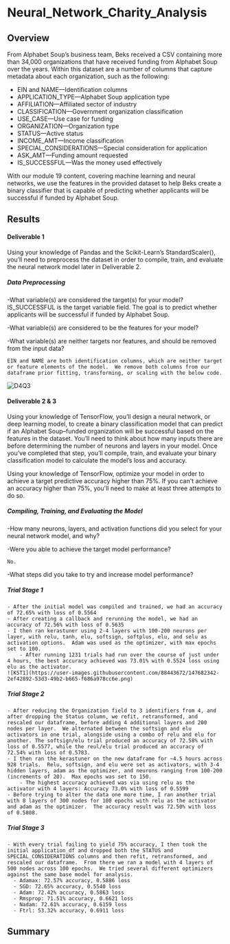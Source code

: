 # Neural_Network_Charity_Analysis

## Overview
From Alphabet Soup’s business team, Beks received a CSV containing more than 34,000 organizations that have received funding from Alphabet Soup over the years. Within this dataset are a number of columns that capture metadata about each organization, such as the following:

- EIN and NAME—Identification columns
- APPLICATION_TYPE—Alphabet Soup application type
- AFFILIATION—Affiliated sector of industry
- CLASSIFICATION—Government organization classification
- USE_CASE—Use case for funding
- ORGANIZATION—Organization type
- STATUS—Active status
- INCOME_AMT—Income classification
- SPECIAL_CONSIDERATIONS—Special consideration for application
- ASK_AMT—Funding amount requested
- IS_SUCCESSFUL—Was the money used effectively
  
With our module 19 content, covering machine learning and neural networks, we use the features in the provided dataset to help Beks create a binary classifier that is capable of predicting whether applicants will be successful if funded by Alphabet Soup.

## Results

#### Deliverable 1
Using your knowledge of Pandas and the Scikit-Learn’s StandardScaler(), you’ll need to preprocess the dataset in order to compile, train, and evaluate the neural network model later in Deliverable 2.

##### Data Preprocessing

  -What variable(s) are considered the target(s) for your model?
    IS_SUCCESSFUL is the target variable field.  The goal is to predict whether applicants will be successful if funded by Alphabet Soup.
    
  -What variable(s) are considered to be the features for your model?
  
  -What variable(s) are neither targets nor features, and should be removed from the input data?
  
    EIN and NAME are both identification columns, which are neither target or feature elements of the model.  We remove both columns from our dataframe prior fitting, transforming, or scaling with the below code. 
    
   ![D4Q3](https://user-images.githubusercontent.com/88443672/147592000-3c51e1b4-1674-4867-a04f-b8daf7205061.png)

#### Deliverable 2 & 3
Using your knowledge of TensorFlow, you’ll design a neural network, or deep learning model, to create a binary classification model that can predict if an Alphabet Soup–funded organization will be successful based on the features in the dataset. You’ll need to think about how many inputs there are before determining the number of neurons and layers in your model. Once you’ve completed that step, you’ll compile, train, and evaluate your binary classification model to calculate the model’s loss and accuracy.

Using your knowledge of TensorFlow, optimize your model in order to achieve a target predictive accuracy higher than 75%. If you can't achieve an accuracy higher than 75%, you'll need to make at least three attempts to do so.

##### Compiling, Training, and Evaluating the Model

  -How many neurons, layers, and activation functions did you select for your neural network model, and why?
  
  -Were you able to achieve the target model performance?
  
    No.  
    
  -What steps did you take to try and increase model performance?
    
##### Trial Stage 1
    - After the initial model was compiled and trained, we had an accuracy of 72.65% with loss of 0.5564
    - After creating a callback and rerunning the model, we had an accuracy of 72.56% with loss of 0.5635
    - I then ran kerastuner using 2-4 layers with 100-200 neurons per layer, with relu, tanh, elu, softsign, softplus, elu, and selu as activation options.  Adam was used as the optimizer, with max epochs set to 100.
        - After running 1231 trials had run over the course of just under 4 hours, the best accuracy achieved was 73.01% with 0.5524 loss using elu as the activator.
    ![KST1](https://user-images.githubusercontent.com/88443672/147682342-2ef42892-53d3-49b2-b665-f686a978cc6e.png)

##### Trial Stage 2
    - After reducing the Organization field to 3 identifiers from 4, and after dropping the Status column, we refit, retransformed, and rescaled our dataframe, before adding 4 additional layers and 200 nodes per layer.  We alternated between the softsign and elu activators in one trial, alongside using a combo of relu and elu for another. The softsign/elu trial produced an accuracy of 72.58% with loss of 0.5577, while the reul/elu trial produced an accuracy of 72.54% with loss of 0.5783.
    - I then ran the kerastuner on the new dataframe for ~4.5 hours across 928 trials.  Relu, softsign, and elu were set as activators, with 3-4 hidden layers, adam as the optimizer, and neurons ranging from 100-200 (increments of 20).  Max epochs was set to 150.
        - The highest accuracy achieved was via using relu as the activator with 4 layers: Accuracy 73.0% with loss of 0.5599
    - Before trying to alter the data one more time, I ran another trial with 8 layers of 300 nodes for 100 epochs with relu as the activator and adam as the optimizer.  The accuracy result was 72.50% with loss of 0.5808.  
              
##### Trial Stage 3
    - With every trial failing to yield 75% accuracy, I then took the initial application_df and dropped both the STATUS and SPECIAL_CONSIDERATIONS columns and then refit, retransformed, and rescaled our dataframe.  From there we ran a model with 4 layers of 500 nodes across 100 epochs.  We tried several different optimizers against the same base model for analysis.
      - Adamax: 72.57% accuracy, 0.5886 loss
      - SGD: 72.65% accuracy, 0.5540 loss
      - Adam: 72.42% accuracy, 0.5863 loss
      - Rmsprop: 71.51% accuracy, 0.6621 loss
      - Nadam: 72.61% accuracy, 0.6159 loss
      - Ftrl: 53.32% accuracy, 0.6911 loss
      
    
## Summary
